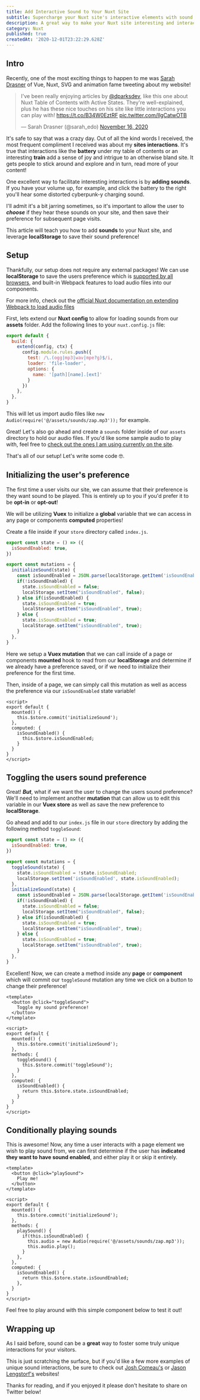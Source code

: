 ```yaml
---
title: Add Interactive Sound to Your Nuxt Site
subtitle: Supercharge your Nuxt site's interactive elements with sound!
description: A great way to make your Nuxt site interesting and interactive is to add sounds! This tutorial will teach you how to add optional sound to your Nuxt site when a user interacts with something. 
category: Nuxt
published: true
createdAt: '2020-12-01T23:22:29.628Z'
---
```


## Intro

Recently, one of the most exciting things to happen to me was [Sarah Drasner](https://twitter.com/sarah_edo) of Vue, Nuxt, SVG and animation fame tweeting about my website!

<blockquote class="twitter-tweet"><p lang="en" dir="ltr">I&#39;ve been really enjoying articles by <a href="https://twitter.com/dparksdev?ref_src=twsrc%5Etfw">@dparksdev</a>, like this one about Nuxt Table of Contents with Active States. They&#39;re well-explained, plus he has these nice touches on his site like little interactions you can play with! <a href="https://t.co/B34W0EztRF">https://t.co/B34W0EztRF</a> <a href="https://t.co/llgCatwOTB">pic.twitter.com/llgCatwOTB</a></p>&mdash; Sarah Drasner (@sarah_edo) <a href="https://twitter.com/sarah_edo/status/1328369184598749184?ref_src=twsrc%5Etfw">November 16, 2020</a></blockquote> <script async src="https://platform.twitter.com/widgets.js" charset="utf-8"></script>

It's safe to say that was a crazy day. Out of all the kind words I received, the most frequent compliment I received was about my **sites interactions**. It's true that interactions like the **battery** under my table of contents or an interesting **train** add a sense of joy and intrigue to an otherwise bland site. It gets people to stick around and explore and in turn, read more of your content!

One excellent way to facilitate interesting interactions is by **adding sounds**. If you have your volume up, for example, and click the battery to the right you'll hear some distorted cyberpunk-y charging sound. 

I'll admit it's a bit jarring sometimes, so it's important to allow the user to ***choose*** if they hear these sounds on your site, and then save their preference for subsequent page visits.

This article will teach you how to add **sounds** to your Nuxt site, and leverage **localStorage** to save their sound preference!

## Setup

Thankfully, our setup does not require any external packages! We can use **localStorage** to save the users preference which is [supported by all browsers](https://developer.mozilla.org/en-US/docs/Web/API/Window/localStorage), and built-in Webpack features to load audio files into our components. 

<info-box>
For more info, check out the <a rel="noopener noreferrer" target="_blank" href="https://nuxtjs.org/faq/webpack-audio-files/">official Nuxt documentation on extending Webpack to load audio files</a>
</info-box>

First, lets extend our **Nuxt config** to allow for loading sounds from our **assets** folder. Add the following lines to your `nuxt.config.js` file:

```javascript
export default {
  build: {
    extend(config, ctx) {
      config.module.rules.push({
        test: /\.(ogg|mp3|wav|mpe?g)$/i,
        loader: 'file-loader',
        options: {
          name: '[path][name].[ext]'
        }
      })
    },
  },
}
```

This will let us import audio files like `new Audio(require('@/assets/sounds/zap.mp3'));` for example.

Great! Let's also go ahead and create a `sounds` folder inside of our `assets` directory to hold our audio files. If you'd like some sample audio to play with, feel free to [check out the ones I am using currently on the site](https://github.com/DavidTParks/dev-portfolio-2.0/tree/master/assets/sounds).

That's all of our setup! Let's write some code 🤓.

## Initializing the user's preference

The first time a user visits our site, we can assume that their preference is they want sound to be played. This is entirely up to you if you'd prefer it to be **opt-in** or **opt-out**!

We will be utilizing **Vuex** to initialize a **global** variable that we can access in any page or components **computed** properties!

Create a file inside if your `store` directory called `index.js`.

```javascript
export const state = () => ({
  isSoundEnabled: true,
})

export const mutations = {
  initializeSound(state) {
    const isSoundEnabled = JSON.parse(localStorage.getItem('isSoundEnabled'));
    if(!isSoundEnabled) {
      state.isSoundEnabled = false;
      localStorage.setItem("isSoundEnabled", false);
    } else if(isSoundEnabled) {
      state.isSoundEnabled = true;
      localStorage.setItem("isSoundEnabled", true);
    } else {
      state.isSoundEnabled = true;
      localStorage.setItem("isSoundEnabled", true);
    }
  },
}
```

Here we setup a **Vuex mutation** that we can call inside of a page or components **mounted** hook to read from our **localStorage** and determine if we already have a preference saved, or if we need to initialize their preference for the first time.

Then, inside of a page, we can simply call this mutation as well as access the preference via our `isSoundEnabled` state variable!

```vue
<script>
export default {
  mounted() {
    this.$store.commit('initializeSound');
  },
  computed: {
    isSoundEnabled() {
      this.$store.isSoundEnabled;
    }
  }
}
</script>
```

## Toggling the users sound preference

Great! ***But***, what if we want the user to change the users sound preference? We'll need to implement another **mutation** that can allow us to edit this variable in our **Vuex store** as well as save the new preference to **localStorage**.

Go ahead and add to our `index.js` file in our `store` directory by adding the following method `toggleSound`:

```javascript
export const state = () => ({
  isSoundEnabled: true,
})

export const mutations = {
  toggleSound(state) {
    state.isSoundEnabled = !state.isSoundEnabled;
    localStorage.setItem('isSoundEnabled', state.isSoundEnabled);
  },
  initializeSound(state) {
    const isSoundEnabled = JSON.parse(localStorage.getItem('isSoundEnabled'));
    if(!isSoundEnabled) {
      state.isSoundEnabled = false;
      localStorage.setItem("isSoundEnabled", false);
    } else if(isSoundEnabled) {
      state.isSoundEnabled = true;
      localStorage.setItem("isSoundEnabled", true);
    } else {
      state.isSoundEnabled = true;
      localStorage.setItem("isSoundEnabled", true);
    }
  },
}
```

Excellent! Now, we can create a method inside any **page** or **component** which will commit our `toggleSound` mutation any time we click on a button to change their preference!

```vue
<template>
  <button @click="toggleSound">
    Toggle my sound preference!
  </button>
</template>

<script>
export default {
  mounted() {
    this.$store.commit('initializeSound');
  },
  methods: {
    toggleSound() {
      this.$store.commit('toggleSound');
    }
  },
  computed: {
    isSoundEnabled() {
      return this.$store.state.isSoundEnabled;
    }
  }
}
</script>
```

## Conditionally playing sounds

This is awesome! Now, any time a user interacts with a page element we wish to play sound from, we can first determine if the user has **indicated they want to have sound enabled**, and either play it or skip it entirely.

```vue
<template>
  <button @click="playSound">
    Play me!
  </button>
</template>

<script>
export default {
  mounted() {
    this.$store.commit('initializeSound');
  },
  methods: {
    playSound() {
      if(this.isSoundEnabled) { 
        this.audio = new Audio(require('@/assets/sounds/zap.mp3'));
        this.audio.play();
      }
    },
  },
  computed: {
    isSoundEnabled() {
      return this.$store.state.isSoundEnabled;
    },
  }
}
</script>
```

Feel free to play around with this simple component below to test it out!

<simple-sound-toggle></simple-sound-toggle>

## Wrapping up

As I said before, sound can be a **great** way to foster some truly unique interactions for your visitors. 

This is just scratching the surface, but if you'd like a few more examples of unique sound interactions, be sure to check out [Josh Comeau's](https://www.joshwcomeau.com/) or [Jason Lengstorf's](https://www.jason.af/) websites!

Thanks for reading, and if you enjoyed it please don't hesitate to share on Twitter below!